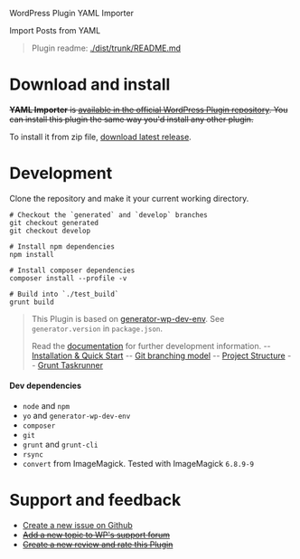 WordPress Plugin YAML Importer

Import Posts from YAML

> Plugin readme: [./dist/trunk/README.md](https://github.com/croox/yaml-importer/tree/master/dist/trunk)

# Download and install

~~**YAML Importer** is [available in the official WordPress Plugin repository](https://wordpress.org/plugins/yaml-importer/). You can install this plugin the same way you'd install any other plugin.~~

To install it from zip file, [download latest release](https://github.com/croox/yaml-importer/releases/latest).

# Development

Clone the repository and make it your current working directory.

```
# Checkout the `generated` and `develop` branches
git checkout generated
git checkout develop

# Install npm dependencies
npm install

# Install composer dependencies
composer install --profile -v

# Build into `./test_build`
grunt build
```

> This Plugin is based on [generator-wp-dev-env](https://github.com/croox/generator-wp-dev-env). See `generator.version` in `package.json`.
>
> Read the [documentation](https://github.com/croox/generator-wp-dev-env#documentation) for further development information.
> -- [Installation & Quick Start](https://htmlpreview.github.io/?https://github.com/croox/generator-wp-dev-env/blob/master/docs/generator-wp-dev-env.docset/Contents/Resources/Documents/Guide/installation_quick_start.html)
> -- [Git branching model](https://htmlpreview.github.io/?https://raw.githubusercontent.com/croox/generator-wp-dev-env/master/docs/generator-wp-dev-env.docset/Contents/Resources/Documents/Guide/git_branching_model.html)
> -- [Project Structure](https://htmlpreview.github.io/?https://raw.githubusercontent.com/croox/generator-wp-dev-env/master/docs/generator-wp-dev-env.docset/Contents/Resources/Documents/Guide/project_structure.html)
> -- [Grunt Taskrunner](https://htmlpreview.github.io/?https://raw.githubusercontent.com/croox/generator-wp-dev-env/master/docs/generator-wp-dev-env.docset/Contents/Resources/Documents/Guide/grunt_taskrunner.html)

#### Dev dependencies

- `node` and `npm`
- `yo` and `generator-wp-dev-env`
- `composer`
- `git`
- `grunt`  and  `grunt-cli`
- `rsync`
- `convert` from ImageMagick. Tested with ImageMagick `6.8.9-9`

# Support and feedback

* [Create a new issue on Github](https://github.com/croox/yaml-importer/issues/new)
* ~~[Add a new topic to WP's support forum](https://wordpress.org/support/plugin/yaml-importer)~~
* ~~[Create a new review and rate this Plugin](https://wordpress.org/support/plugin/yaml-importer/reviews/#new-post)~~
